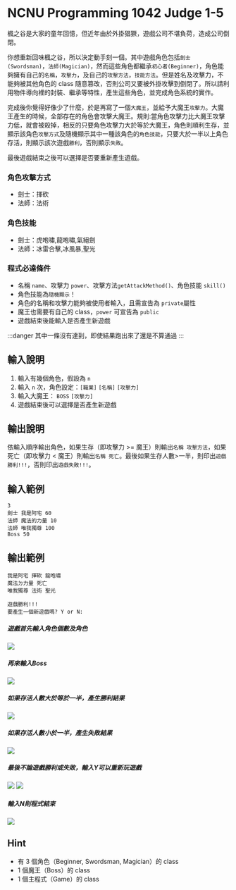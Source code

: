 # NCNU Programming 1042 Judge 1-5 

楓之谷是大家的童年回憶，但近年由於外掛猖獗，遊戲公司不堪負荷，造成公司倒閉。

你想重新回味楓之谷，所以決定動手刻一個。其中遊戲角色包括`劍士(Swordsman)`，`法師(Magician)`，然而這些角色都繼承`初心者(Beginner)`，角色能夠擁有自己的`名稱`，`攻擊力`，及自己的`攻擊方法`，`技能方法`。但是姓名及攻擊力，不能夠被其他角色的 class 隨意篡改，否則公司又要被外掛攻擊到倒閉了。所以請利用物件導向裡的封裝、繼承等特性，產生這些角色，並完成角色系統的實作。

完成後你覺得好像少了什麼，於是再寫了一個`大魔王`，並給予大魔王`攻擊力`。大魔王產生的時候，全部存在的角色會攻擊大魔王。規則:當角色攻擊力比大魔王攻擊力低，就會被殺掉，相反的只要角色攻擊力大於等於大魔王，角色則順利生存，並顯示該角色`攻擊方式`及隨機顯示其中一種該角色的`角色技能`，只要大於一半以上角色存活，則顯示該次遊戲`勝利`，否則顯示`失敗`。

最後遊戲結束之後可以選擇是否要重新產生遊戲。


### 角色攻擊方式

- 劍士：揮砍
- 法師：法術

### 角色技能

- 劍士：虎咆嘯,龍咆嘯,氣絕劍
- 法師：冰雷合擊,冰風暴,聖光

### 程式必達條件

- 名稱 `name`、攻擊力 `power`、攻擊方法`getAttackMethod()`、角色技能 `skill()`
- 角色技能為`隨機顯示`！
- 角色的名稱和攻擊力能夠被使用者輸入，且需宣告為 `private`屬性
- 魔王也需要有自己的 class，`power` 可宣告為 `public`
- 遊戲結束後能輸入是否產生新遊戲

:::danger
其中一條沒有達到，即使結果跑出來了還是不算通過
:::

## 輸入說明
1. 輸入有幾個角色，假設為 `n`
2. 輸入 `n` 次，角色設定：`[職業]` `[名稱]` `[攻擊力]`
3. 輸入大魔王： `BOSS` `[攻擊力]`
4. 遊戲結束後可以選擇是否產生新遊戲
     
## 輸出說明
依輸入順序輸出角色，如果生存（即攻擊力 >= 魔王）則輸出`名稱 攻擊方法`，如果死亡（即攻擊力 < 魔王）則輸出`名稱 死亡`。最後如果生存人數>一半，則印出`遊戲勝利!!!`，否則印出`遊戲失敗!!!`。


## 輸入範例
```=
3
劍士 我是阿宅 60
法師 魔法的力量 10
法師 唯我獨尊 100
Boss 50
```

## 輸出範例
```=
我是阿宅 揮砍 龍咆嘯
魔法ㄉ力量 死亡 
唯我獨尊 法術 聖光

遊戲勝利!!!
要產生一個新遊戲嗎? Y or N:
```
##### 遊戲首先輸入角色個數及角色
![](http://i.imgur.com/IW8QaSy.png)

##### 再來輸入Boss
![](http://i.imgur.com/rRsGGWH.png)

##### 如果存活人數大於等於一半，產生勝利結果
![](http://i.imgur.com/8ADwZts.png)

##### 如果存活人數小於一半，產生失敗結果
![](http://i.imgur.com/cfcgXUW.png)



##### 最後不論遊戲勝利或失敗，輸入Y可以重新玩遊戲
![](http://i.imgur.com/K1Gvw3X.png)
![](http://i.imgur.com/2yL3vcP.png)


##### 輸入N則程式結束
![](http://i.imgur.com/z2AoBbJ.png)


## Hint
- 有 3 個角色（Beginner, Swordsman, Magician）的 class
- 1 個魔王（Boss）的 class
- 1 個主程式（Game）的 class
